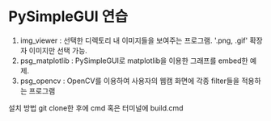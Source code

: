 # PySimpleGUI 연습
1. img_viewer : 선택한 디렉토리 내 이미지들을 보여주는 프로그램. '.png, .gif' 확장자 이미지만 선택 가능.
2. psg_matplotlib : PySimpleGUI로 matplotlib을 이용한 그래프를 embed한 예제.
3. psg_opencv : OpenCV를 이용하여 사용자의 웹캠 화면에 각종 filter들을 적용하는 프로그램

설치 방법
git clone한 후에 cmd 혹은 터미널에 build.cmd 
